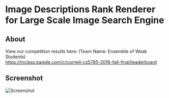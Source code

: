 # Image Descriptions Rank Renderer for Large Scale Image Search Engine
  
  
## About
View our competition results here: (Team Name: Ensemble of Weak Students)  
https://inclass.kaggle.com/c/cornell-cs5785-2016-fall-final/leaderboard
  
  
## Screenshot
![Screenshot](https://github.com/virtuositeit/Image-Descriptions-Rank-Renderer-for-Large-Scale-Image-Search-Engine/blob/master/Render%20Results.png)
